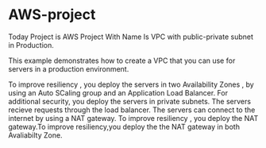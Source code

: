 # AWS-project
Today Project is AWS Project With Name Is VPC with public-private subnet in Production.

This example demonstrates how to create a VPC that you can use for servers in a production environment.

To improve resiliency , you deploy the servers in two Availability Zones , by using an Auto SCaling group and an Application Load Balancer. For additional security, you deploy the servers in private subnets.
The servers recieve requests through the load balancer. The servers can connect to the internet by using a NAT gateway. To improve resiliency , you deploy the NAT gateway.To improve resiliency,you deploy the
the NAT gateway in both Avaliabilty Zone.
